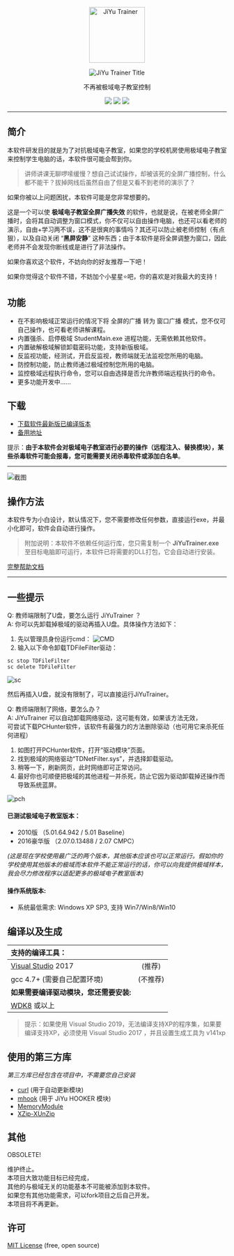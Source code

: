 <p align="center">
  <a href="#">
    <img alt="JiYu Trainer" src="https://raw.githubusercontent.com/imengyu/JiYuTrainer/master/JiYuTrainerLogo256.png" width="128">
  </a>
</p>
<p align="center">
  <img alt="JiYu Trainer Title" src="https://raw.githubusercontent.com/imengyu/JiYuTrainer/master/JiYuTrainerTitle.png">
</p>
<p align="center">不再被极域电子教室控制</p>

<p align="center">
  <a href="#"><img src="https://img.shields.io/badge/language-C++-blue.svg"></a>
  <a href="https://github.com/imengyu/JiYuTrainer/releases"><img src="https://img.shields.io/badge/version-1.7-greeb.svg"></a>
  <a href="https://github.com/imengyu/JiYuTrainer/blob/master/LICENSE"><img src="https://img.shields.io/badge/liscence-MIT-orange.svg"></a>
</p>

---

简介
---

本软件研发目的就是为了对抗极域电子教室，如果您的学校机房使用极域电子教室来控制学生电脑的话，本软件很可能会帮到你。

> 讲师讲课无聊啰嗦缓慢？想自己试试操作，却被该死的全屏广播控制，什么都不能干？拔掉网线后虽然自由了但是又看不到老师的演示了？

如果你被以上问题困扰，本软件可能是您非常想要的。

这是一个可以使 **极域电子教室全屏广播失效** 的软件，也就是说，在被老师全屏广播时，会将其自动调整为窗口模式，你不仅可以自由操作电脑，也还可以看老师的演示，自由+学习两不误，这不是很爽的事情吗？其还可以防止被老师控制（有点狠），以及自动关闭 “**黑屏安静**” 这种东西；由于本软件是将全屏调整为窗口，因此老师并不会发现你断线或是进行了非法操作。

如果你喜欢这个软件，不妨向你的好友推荐一下吧！

如果你觉得这个软件不错，不妨加个小星星⭐吧，你的喜欢是对我最大的支持！

功能
---
* 在不影响极域正常运行的情况下将 全屏的广播 转为 窗口广播 模式，您不仅可自己操作，也可看老师讲解课程。
* 内置强杀、启停极域 StudentMain.exe 进程功能，无需依赖其他软件。
* 内置破解极域解锁卸载密码功能，支持新版极域。
* 反监视功能，经测试，开启反监视，教师端就无法监视您所用的电脑。
* 防控制功能，防止教师通过极域控制您所用的电脑。
* 监控极域远程执行命令，您可以自由选择是否允许教师端远程执行的命令。
* 更多功能开发中……

下载
---

* [下载软件最新版已编译版本](https://raw.githubusercontent.com/imengyu/JiYuTrainer/master/Release/JiYuTrainer.exe) 
* [备用地址](http://jiyutrainer.imyzc.com/JiYuTrainer.exe) 

提示：**由于本软件会对极域电子教室进行必要的操作（远程注入、替换模块），某些杀毒软件可能会报毒，您可能需要关闭杀毒软件或添加白名单**。

---

![截图](https://raw.githubusercontent.com/imengyu/JiYuTrainer/master/ScreenShots.png)

操作方法
---

本软件专为小白设计，默认情况下，您不需要修改任何参数，直接运行exe，并最小化即可，软件会自动进行操作。

> 附加说明：本软件不依赖任何运行库，您只需复制一个 **JiYuTrainer.exe** 至目标电脑即可运行，本软件已将需要的DLL打包，它会自动进行安装。 

[完整帮助文档](https://raw.githubusercontent.com/imengyu/JiYuTrainer/master/帮助.png)

---

一些提示
---

Q: 教师端限制了U盘，要怎么运行 JiYuTrainer ？<br/>
A: 你可以先卸载掉极域的驱动再插入U盘。具体操作方法如下：<br/>

1. 先以管理员身份运行cmd：
![CMD](https://raw.githubusercontent.com/imengyu/JiYuTrainer/master/sc0.png)
2. 输入以下命令卸载TDFileFilter驱动：
```
sc stop TDFileFilter 
sc delete TDFileFilter 
```
![sc](https://raw.githubusercontent.com/imengyu/JiYuTrainer/master/sc1.png)

然后再插入U盘，就没有限制了，可以直接运行JiYuTrainer。

Q: 教师端限制了网络，要怎么办？<br/>
A: JiYuTrainer 可以自动卸载网络驱动，这可能有效，如果该方法无效，<br/>可尝试下载PCHunter软件，该软件有最强力的方法删除驱动（也可用它来杀死任何进程）<br/>

1. 如图打开PCHunter软件，打开“驱动模块”页面。
2. 找到极域的网络驱动“TDNetFilter.sys”，并选择卸载驱动。
3. 稍等一下，刷新网页，此时网络即可正常访问。
4. 最好你也可顺便把极域的其他进程一并杀死，防止它因为驱动卸载掉还操作而导致系统蓝屏。

![pch](https://raw.githubusercontent.com/imengyu/JiYuTrainer/master/pchunter1.png)

#### 已测试极域电子教室版本：

* 2010版 （5.01.64.942 / 5.01 Baseline）
* 2016豪华版 （2.07.0.13488 / 2.07 CMPC） 

*(这是现在学校使用最广泛的两个版本，其他版本应该也可以正常运行。假如你的学校使用其他版本的极域而本软件不能正常运行的话，你可以向我提供极域样本，我会尽力修改程序以适配更多的极域电子教室版本)*

#### 操作系统版本: 
* 系统最低需求: Windows XP SP3, 支持 Win7/Win8/Win10


编译以及生成
---

| 支持的编译工具：||
|:-|:-:|
| [Visual Studio](https://www.visualstudio.com/) 2017 | (推荐) |
| gcc 4.7+ (需要自己配置环境) | (不推荐) |
|**如果需要编译驱动模块，您还需要安装:**||
|[WDK8](https://www.microsoft.com/en-us/download/details.aspx?id=42273) 或以上||

> 提示：如果使用 Visual Studio 2019，无法编译支持XP的程序集，如果要编译支持XP，必须使用 Visual Studio 2017 ，并且设置生成工具为 v141xp


使用的第三方库
---

*第三方库已经包含在项目中，不需要您自己安装*

- [curl](https://github.com/curl/curl) (用于自动更新模块)
- [mhook](https://github.com/martona/mhook) (用于 JiYu HOOKER 模块)
- [MemoryModule](https://github.com/fancycode/MemoryModule)
- [XZip-XUnZip](https://github.com/yuanjia1011/XZip-XUnZip)

其他
---
OBSOLETE!

维护终止。<br/>
本项目大致功能目标已经完成，<br/>
其他的与极域无关的功能基本不可能被添加到本软件。<br/>
如果您有其他功能需求，可以fork项目之后自己开发。<br/>
本项目将不再更新。

许可
---

[MIT License](https://github.com/imengyu/JiYuTrainer/blob/master/LICENSE) (free, open source)


